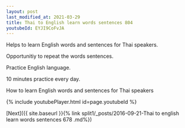 ```yaml
---
layout: post
last_modified_at: 2021-03-29
title: Thai to English learn words sentences 804 
youtubeId: EYJI9CoFvJA
---
```

 
 
Helps to learn English words and sentences for Thai speakers.

Opportunitiy to repeat the words sentences. 

Practice English language. 
 
10 minutes practice every day. 
 
How to learn English words and sentences for Thai speakers 
 
{% include youtubePlayer.html id=page.youtubeId %}
 
 
[Next]({{ site.baseurl }}{% link  split1/_posts/2016-09-21-Thai to english learn words sentences 678 .md%})
 
